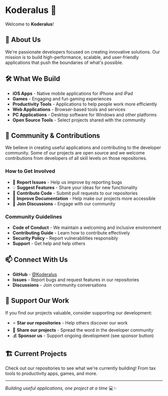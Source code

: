 # Koderalus 🚀

Welcome to **Koderalus**!

## 🌟 About Us

We're passionate developers focused on creating innovative solutions. Our mission is to build high-performance, scalable, and user-friendly applications that push the boundaries of what's possible.

## 🛠️ What We Build

- **iOS Apps** - Native mobile applications for iPhone and iPad
- **Games** - Engaging and fun gaming experiences
- **Productivity Tools** - Applications to help people work more efficiently
- **Web Applications** - Browser-based tools and services
- **PC Applications** - Desktop software for Windows and other platforms
- **Open Source Tools** - Select projects shared with the community

## 🤝 Community & Contributions

We believe in creating useful applications and contributing to the developer community. Some of our projects are open source and we welcome contributions from developers of all skill levels on those repositories.

### How to Get Involved

- 🐛 **Report Issues** - Help us improve by reporting bugs
- 💡 **Suggest Features** - Share your ideas for new functionality
- 🔧 **Contribute Code** - Submit pull requests to our repositories
- 📖 **Improve Documentation** - Help make our projects more accessible
- 💬 **Join Discussions** - Engage with our community

### Community Guidelines

- **Code of Conduct** - We maintain a welcoming and inclusive environment
- **Contributing Guide** - Learn how to contribute effectively
- **Security Policy** - Report vulnerabilities responsibly
- **Support** - Get help and help others

## 📫 Connect With Us

- **GitHub** - [@Koderalus](https://github.com/Koderalus)
- **Issues** - Report bugs and request features in our repositories
- **Discussions** - Join community conversations

## 💖 Support Our Work

If you find our projects valuable, consider supporting our development:

- ⭐ **Star our repositories** - Help others discover our work
- 🔄 **Share our projects** - Spread the word in the developer community
- 💰 **Sponsor us** - Support ongoing development (see sponsor button)

## 🏗️ Current Projects

Check out our repositories to see what we're currently building! From tax tools to productivity apps, games, and more.

---

*Building useful applications, one project at a time* 💻✨